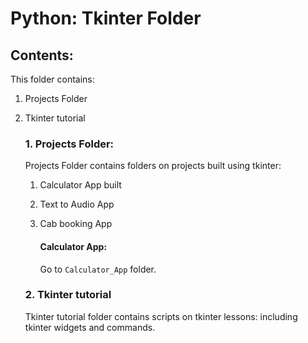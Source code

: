 # Python: Tkinter Folder

## Contents:
  This folder contains:
  1. Projects Folder
  2. Tkinter tutorial



     ### 1. Projects Folder:
      Projects Folder contains folders on projects built using tkinter:
     1. Calculator App built
     2. Text to Audio App
     3. Cab booking App

         #### Calculator App: 
        Go to `Calculator_App` folder. 

     ### 2. Tkinter tutorial
     Tkinter tutorial folder contains scripts on tkinter lessons: including tkinter widgets and commands.

